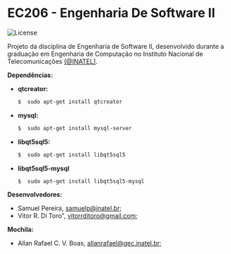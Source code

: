 # EC206 - Engenharia De Software II 

![](https://img.shields.io/github/license/mashape/apistatus.svg "License")

Projeto da disciplina de Engenharia de Software II, desenvolvido durante a graduação em Engenharia de Computação no Instituto Nacional de Telecomunicações [(@INATEL)](https://www.inatel.br "Inatel's Homepage"). 

**Dependências:**
- **qtcreator:**
    ```bash
    $  sudo apt-get install qtcreator
    ```
- **mysql:**
    ```bash
    $  sudo apt-get install mysql-server
    ```
- **libqt5sql5:**
    ```bash
    $  sudo apt-get install libqt5sql5
    ```
- **libqt5sql5-mysql**
    ```bash
    $  sudo apt-get install libqt5sql5-mysql 
    ```


**Desenvolvedores:** 
- Samuel Pereira, samuelp@inatel.br; 
- Vitor R. Di Toro", vitorrditoro@gmail.com; 

**Mochila:**
- Allan Rafael C. V. Boas, allanrafael@gec.inatel.br; 
